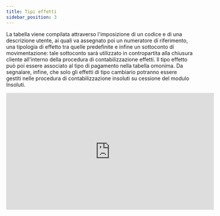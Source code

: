 ```yaml
---
title: Tipi effetti
sidebar_position: 3
---
```


La tabella viene compilata attraverso l'imposizione di un codice e di una descrizione utente, ai quali va assegnato poi un numeratore di riferimento, una tipologia di effetto tra quelle predefinite e infine un sottoconto di movimentazione: tale sottoconto sarà utilizzato in contropartita alla chiusura cliente all'interno della procedura di contabilizzazione effetti. Il tipo effetto può poi essere associato al tipo di pagamento nella tabella omonima. Da segnalare, infine, che solo gli effetti di tipo cambiario potranno essere gestiti nelle procedura di contabilizzazione insoluti su cessione del modulo Insoluti.

<iframe width="560" height="315" src="https://www.youtube.com/embed/pnRACKqZqvM" title="YouTube video player" frameborder="0" allowfullscreen= "true"></iframe>
